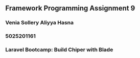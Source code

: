 ## Framework Programming Assignment 9

### Venia Sollery Aliyya Hasna
### 5025201161

### Laravel Bootcamp: Build Chiper with Blade

